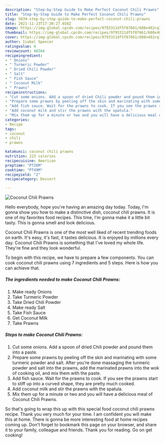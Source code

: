 ```yaml
---
description: "Step-by-Step Guide to Make Perfect Coconut Chili Prawns"
title: "Step-by-Step Guide to Make Perfect Coconut Chili Prawns"
slug: 5039-step-by-step-guide-to-make-perfect-coconut-chili-prawns
date: 2021-11-23T17:30:27.658Z
image: https://img-global.cpcdn.com/recipes/9793311df5f87661/680x482cq70/coconut-chili-prawns-recipe-main-photo.jpg
thumbnail: https://img-global.cpcdn.com/recipes/9793311df5f87661/680x482cq70/coconut-chili-prawns-recipe-main-photo.jpg
cover: https://img-global.cpcdn.com/recipes/9793311df5f87661/680x482cq70/coconut-chili-prawns-recipe-main-photo.jpg
author: Isabel Spencer
ratingvalue: 4
reviewcount: 46504
recipeingredient:
- " Onions"
- " Turmeric Powder"
- " Dried Chili Powder"
- " Salt"
- " Fish Sauce"
- " Coconut Milk"
- " Prawns"
recipeinstructions:
- "Cut some onions. Add a spoon of dried Chili powder and pound them into a paste."
- "Prepare some prawns by peeling off the skin and marinating with some turmeric powder and salt. After you’re done massaging the turmeric powder and salt into the prawns, add the marinated prawns into the wok of cooking oil, and mix them with the paste."
- "Add fish sauce. Wait for the prawns to cook. If you see the prawns start to stiff up into a curved shape, they are pretty much cooked."
- "Add coconut milk and stir the prawns with the spatula."
- "Mix them up for a minute or two and you will have a delicious meal of Coconut Chili Prawns."
categories:
- Recipe
tags:
- coconut
- chili
- prawns

katakunci: coconut chili prawns 
nutrition: 223 calories
recipecuisine: American
preptime: "PT26M"
cooktime: "PT49M"
recipeyield: "2"
recipecategory: Dessert

---
```



![Coconut Chili Prawns](https://img-global.cpcdn.com/recipes/9793311df5f87661/680x482cq70/coconut-chili-prawns-recipe-main-photo.jpg)

Hello everybody, hope you're having an amazing day today. Today, I'm gonna show you how to make a distinctive dish, coconut chili prawns. It is one of my favorites food recipes. This time, I'm gonna make it a little bit tasty. This is gonna smell and look delicious.



Coconut Chili Prawns is one of the most well liked of recent trending foods on earth. It's easy, it's fast, it tastes delicious. It is enjoyed by millions every day. Coconut Chili Prawns is something that I've loved my whole life. They're fine and they look wonderful.


To begin with this recipe, we have to prepare a few components. You can cook coconut chili prawns using 7 ingredients and 5 steps. Here is how you can achieve that.

<!--inarticleads1-->

##### The ingredients needed to make Coconut Chili Prawns:

1. Make ready  Onions
1. Take  Turmeric Powder
1. Take  Dried Chili Powder
1. Make ready  Salt
1. Take  Fish Sauce
1. Get  Coconut Milk
1. Take  Prawns




<!--inarticleads2-->

##### Steps to make Coconut Chili Prawns:

1. Cut some onions. Add a spoon of dried Chili powder and pound them into a paste.
1. Prepare some prawns by peeling off the skin and marinating with some turmeric powder and salt. After you’re done massaging the turmeric powder and salt into the prawns, add the marinated prawns into the wok of cooking oil, and mix them with the paste.
1. Add fish sauce. Wait for the prawns to cook. If you see the prawns start to stiff up into a curved shape, they are pretty much cooked.
1. Add coconut milk and stir the prawns with the spatula.
1. Mix them up for a minute or two and you will have a delicious meal of Coconut Chili Prawns.




So that's going to wrap this up with this special food coconut chili prawns recipe. Thank you very much for your time. I am confident you will make this at home. There is gonna be more interesting food at home recipes coming up. Don't forget to bookmark this page on your browser, and share it to your family, colleague and friends. Thank you for reading. Go on get cooking!

